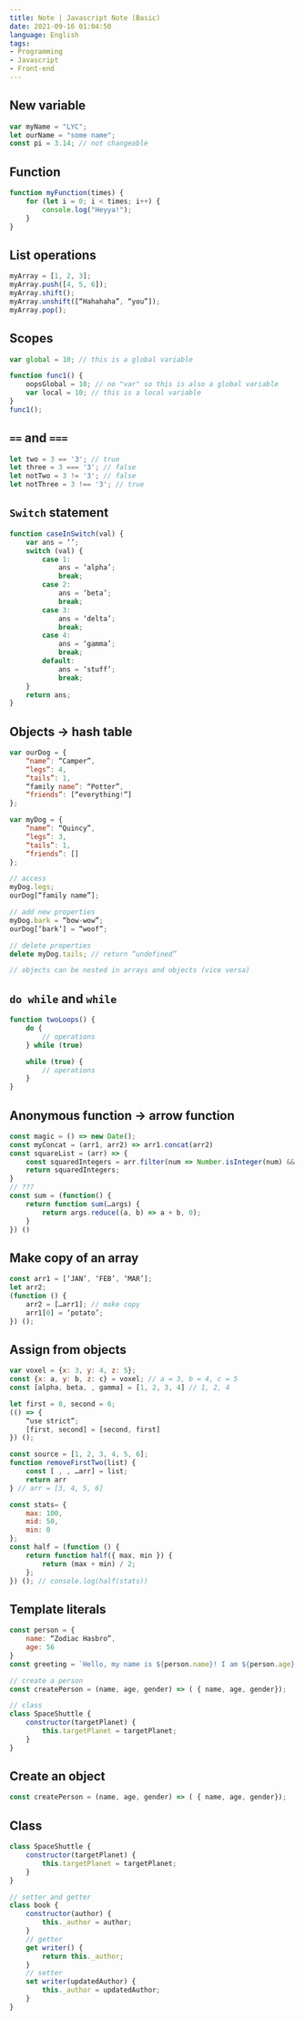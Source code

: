 ```yaml
---
title: Note | Javascript Note (Basic)
date: 2021-09-16 01:04:50
language: English
tags:
- Programming
- Javascript
- Front-end
---
```


## New variable

<!--rehype:data-language=javascript-->
```javascript
var myName = "LYC";
let ourName = "some name";
const pi = 3.14; // not changeable
```

## Function

<!--rehype:data-language=javascript-->
```javascript
function myFunction(times) {
    for (let i = 0; i < times; i++) {
        console.log("Heyya!");
    }
}
```

## List operations

<!--rehype:data-language=javascript-->
```javascript
myArray = [1, 2, 3];
myArray.push([4, 5, 6]);
myArray.shift();
myArray.unshift([“Hahahaha”, “you”]);
myArray.pop();
```

## Scopes

<!--rehype:data-language=javascript-->
```javascript
var global = 10; // this is a global variable

function func1() {
    oopsGlobal = 10; // no "var" so this is also a global variable
    var local = 10; // this is a local variable
}
func1();
```

## `==` and `===`

<!--rehype:data-language=javascript-->
```javascript
let two = 3 == '3'; // true
let three = 3 === '3'; // false
let notTwo = 3 != '3'; // false
let notThree = 3 !== '3'; // true
```

## `Switch` statement

<!--rehype:data-language=javascript-->
```javascript
function caseInSwitch(val) {
    var ans = ‘’;
    switch (val) {
        case 1:
            ans = ‘alpha’;
            break;
        case 2:
            ans = ‘beta’;
            break;
        case 3:
            ans = ‘delta’;
            break;
        case 4:
            ans = ‘gamma’;
            break;
        default:
            ans = ‘stuff’;
            break;
    }
    return ans;
}
```

## Objects → hash table

<!--rehype:data-language=javascript-->
```javascript
var ourDog = {
    “name”: “Camper”,
    “legs”: 4,
    “tails”: 1,
    “family name”: “Potter”,
    “friends”: [“everything!”]
};

var myDog = {
    “name”: “Quincy”,
    “legs”: 3,
    “tails”: 1,
    “friends”: []
};

// access
myDog.legs;
ourDog[“family name”];

// add new properties
myDog.bark = “bow-wow”;
ourDog[‘bark’] = “woof”;

// delete properties
delete myDog.tails; // return “undefined”

// objects can be nested in arrays and objects (vice versa)
```

## `do while` and `while`

<!--rehype:data-language=javascript-->
```javascript
function twoLoops() {
    do {
        // operations
    } while (true)

    while (true) {
        // operations
    }
}
```

## Anonymous function → arrow function

<!--rehype:data-language=javascript-->
```javascript
const magic = () => new Date();
const myConcat = (arr1, arr2) => arr1.concat(arr2)
const squareList = (arr) => {
    const squaredIntegers = arr.filter(num => Number.isInteger(num) && num > 0).map(x => x * x);
    return squaredIntegers;
}
// ???
const sum = (function() {
    return function sum(…args) {
        return args.reduce((a, b) => a + b, 0);
    }
}) ()
```

## Make copy of an array

<!--rehype:data-language=javascript-->
```javascript
const arr1 = [‘JAN’, ‘FEB’, ‘MAR’];
let arr2;
(function () {
    arr2 = […arr1]; // make copy
    arr1[0] = ‘potato’;
}) ();
```

## Assign from objects

<!--rehype:data-language=javascript-->
```javascript
var voxel = {x: 3, y: 4, z: 5};
const {x: a, y: b, z: c} = voxel; // a = 3, b = 4, c = 5
const [alpha, beta, , gamma] = [1, 2, 3, 4] // 1, 2, 4

let first = 8, second = 6;
(() => {
    “use strict”;
    [first, second] = [second, first]
}) ();

const source = [1, 2, 3, 4, 5, 6];
function removeFirstTwo(list) {
    const [ , , …arr] = list;
    return arr
} // arr = [3, 4, 5, 6]

const stats= {
    max: 100,
    mid: 50,
    min: 0
};
const half = (function () {
    return function half({ max, min }) {
        return (max + min) / 2;
    };
}) (); // console.log(half(stats))
```

## Template literals

<!--rehype:data-language=javascript-->
```javascript
const person = {
    name: “Zodiac Hasbro”,
    age: 56
}
const greeting = `Hello, my name is ${person.name}! I am ${person.age} years old.`;

// create a person
const createPerson = (name, age, gender) => ( { name, age, gender});

// class
class SpaceShuttle {
    constructor(targetPlanet) {
        this.targetPlanet = targetPlanet;
    }
}
```

## Create an object

<!--rehype:data-language=javascript-->
```javascript
const createPerson = (name, age, gender) => ( { name, age, gender});
```

## Class

<!--rehype:data-language=javascript-->
```javascript
class SpaceShuttle {
    constructor(targetPlanet) {
        this.targetPlanet = targetPlanet;
    }
}

// setter and getter
class book {
    constructor(author) {
        this._author = author;
    }
    // getter
    get writer() {
        return this._author;
    }
    // setter
    set writer(updatedAuthor) {
        this._author = updatedAuthor;
    }
}
```


